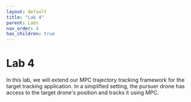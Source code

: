 ```yaml
---
layout: default
title: "Lab 4"
parent: Labs
nav_order: 4
has_children: true
---
```


# Lab 4

In this lab, we will extend our MPC trajectory tracking framework for the target tracking application. In a simplified setting, the pursuer drone has access to the target drone's position and tracks it using MPC.

